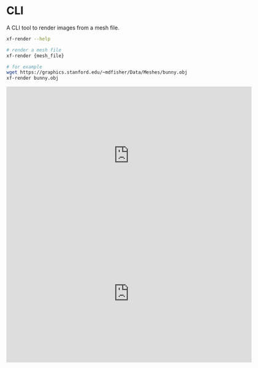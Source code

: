 # CLI

A CLI tool to render images from a mesh file.

```bash
xf-render --help

# render a mesh file
xf-render {mesh_file}

# for example
wget https://graphics.stanford.edu/~mdfisher/Data/Meshes/bunny.obj
xf-render bunny.obj
```

<iframe width="640" height="360" src="https://github.com/openxrlab/xrfeitoria/assets/35397764/65d739d5-0412-4408-8218-fbf9e4b4c6bf" frameborder="0" allowfullscreen></iframe>


<iframe width="640" height="360" src="https://github.com/openxrlab/xrfeitoria/assets/35397764/70afb175-f7cc-4462-9e21-b597200085a9" frameborder="0" allowfullscreen></iframe>
